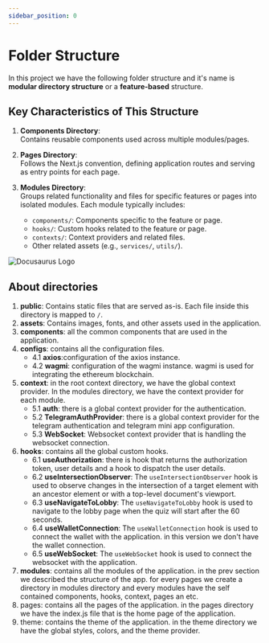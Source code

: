 ```yaml
---
sidebar_position: 0
---
```


# Folder Structure

In this project we have the following folder structure and it's name is **modular directory structure** or a **feature-based** structure.

## Key Characteristics of This Structure

1. **Components Directory**:  
   Contains reusable components used across multiple modules/pages.

2. **Pages Directory**:  
   Follows the Next.js convention, defining application routes and serving as entry points for each page.

3. **Modules Directory**:  
   Groups related functionality and files for specific features or pages into isolated modules. Each module typically includes:
   - `components/`: Components specific to the feature or page.
   - `hooks/`: Custom hooks related to the feature or page.
   - `contexts/`: Context providers and related files.
   - Other related assets (e.g., `services/`, `utils/`).

![Docusaurus Logo](/img/structure.png)

## About directories

1. **public**:
   Contains static files that are served as-is. Each file inside this directory is mapped to `/`.
2. **assets**:
   Contains images, fonts, and other assets used in the application.
3. **components**: all the common components that are used in the application.
4. **configs**: contains all the configuration files.
   - 4.1 **axios**:configuration of the axios instance.
   - 4.2 **wagmi**: configuration of the wagmi instance. wagmi is used for integrating the ethereum blockchain.
5. **context**: in the root context directory, we have the global context provider. In the modules directory, we have the context provider for each module.
   - 5.1 **auth**: there is a global context provider for the authentication.
   - 5.2 **TelegramAuthProvider**: there is a global context provider for the telegram authentication and telegram mini app configuration.
   - 5.3 **WebSocket**: Websocket context provider that is handling the websocket connection.
6. **hooks**: contains all the global custom hooks.
   - 6.1 **useAuthorization**: there is hook that returns the authorization token, user details and a hook to dispatch the user details.
   - 6.2 **useIntersectionObserver**: The `useIntersectionObserver` hook is used to observe changes in the intersection of a target element with an ancestor element or with a top-level document's viewport.
   - 6.3 **useNavigateToLobby**: The `useNavigateToLobby` hook is used to navigate to the lobby page when the quiz will start after the 60 seconds.
   - 6.4 **useWalletConnection**: The `useWalletConnection` hook is used to connect the wallet with the application. in this version we don't have the wallet connection.
   - 6.5 **useWebSocket**: The `useWebSocket` hook is used to connect the websocket with the application.
7. **modules**: contains all the modules of the application. in the prev section we described the structure of the app. for every pages we create a directory in modules directory and every modules have the self contained components, hooks, context, pages an etc.
8. pages: contains all the pages of the application. in the pages directory we have the index.js file that is the home page of the application.
9. theme: contains the theme of the application. in the theme directory we have the global styles, colors, and the theme provider.
